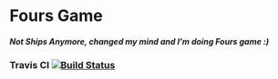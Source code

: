 # Fours Game
##### Not Ships Anymore, changed my mind and I'm doing Fours game :) 
### Travis CI                  [![Build Status](https://travis-ci.com/glonpl/Connect-fours.svg?branch=master)](https://travis-ci.com/glonpl/Connect-fours)

